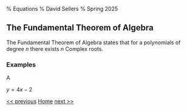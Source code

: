 % Equations
% David Sellers
% Spring 2025

## The Fundamental Theorem of Algebra

The Fundamental Theorem of Algebra states that for a polynomials of degree $n$ there exists $n$ Complex roots.

### Examples

A 

$y= 4x -2$

[<< previous]() [Home](../index.html) [next >>]()
